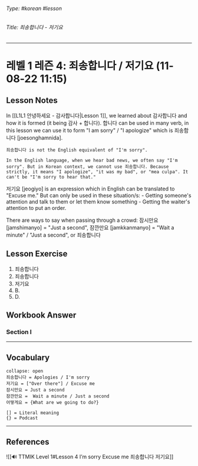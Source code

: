 ###### Type: #korean #lesson
###### Title: 죄송합니다 - 저기요
---
# 레벨 1 레즌 4: 죄송합니다 / 저기요 (11-08-22 11:15)
## Lesson Notes
In [[L1L1 안녕하세요 - 감사합니다|Lesson 1]], we learned about 감사합니다 and how it is formed (it being 감사 + 합니다). 합니다 can be used in many verb, in this lesson we can use it to form "I am sorry" / "I apologize" which is 죄송함니다 [joesonghamnida].
```ad-warning
죄송합니다 is not the English equivalent of "I'm sorry".

In the English language, when we hear bad news, we often say "I'm sorry". But in Korean context, we cannot use 죄송합니다. Because strictly, it means "I apologize", "it was my bad", or "mea culpa". It can't be "I'm sorry to hear that."
```

저기요 [jeogiyo] is an expression which in English can be translated to "Excuse me." But can only be used in these situation/s:
	- Getting someone's attention and talk to them or let them know something
	- Getting the waiter's attention to put an order.

There are ways to say when passing through a crowd:
잠시만요 [jamshimanyo] = "Just a second",
잠깐만요 [jamkkanmanyo] = "Wait a minute" / "Just a second", or
죄송합니다 

## Lesson Exercise
1. 죄송합니다
2. 죄송합니다
3. 저기요
4. B.
5. D.

## Workbook Answer
### Section I 

---
## Vocabulary
```ad-vocabulary
collapse: open
죄송합니다 = Apologies / I'm sorry
저기요 = ["Over there"] / Excuse me
잠시만요 = Just a second
잠깐만요 =  Wait a minute / Just a second
어떻게요 = {What are we going to do?}

[] = Literal meaning
{} = Podcast
```
---
## References
![[🔊 TTMIK Level 1#Lesson 4 I’m sorry Excuse me 죄송합니다 저기요]]
